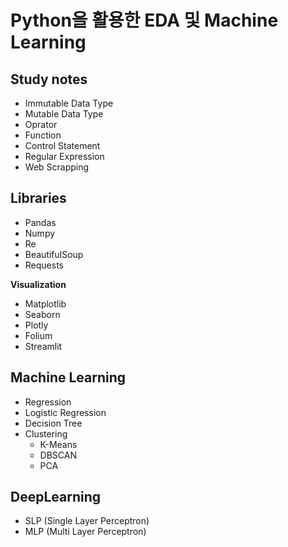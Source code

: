 # Python을 활용한 EDA 및 Machine Learning

## Study notes
- Immutable Data Type
- Mutable Data Type
- Oprator
- Function
- Control Statement
- Regular Expression
- Web Scrapping

## Libraries
- Pandas
- Numpy
- Re
- BeautifulSoup
- Requests
  
**Visualization**
- Matplotlib
- Seaborn
- Plotly
- Folium
- Streamlit

## Machine Learning
- Regression
- Logistic Regression
- Decision Tree
- Clustering
  - K-Means
  - DBSCAN
  - PCA

## DeepLearning
- SLP (Single Layer Perceptron)
- MLP (Multi Layer Perceptron)
